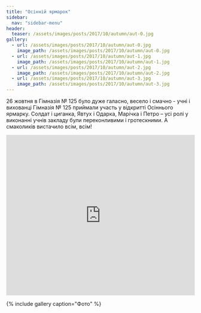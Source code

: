 ```yaml
---
title: "Осінній ярмарок"
sidebar:
  nav: "sidebar-menu"
header:
  teaser: /assets/images/posts/2017/10/autumn/aut-0.jpg
gallery:
  - url: /assets/images/posts/2017/10/autumn/aut-0.jpg
    image_path: /assets/images/posts/2017/10/autumn/aut-0.jpg
  - url: /assets/images/posts/2017/10/autumn/aut-1.jpg
    image_path: /assets/images/posts/2017/10/autumn/aut-1.jpg
  - url: /assets/images/posts/2017/10/autumn/aut-2.jpg
    image_path: /assets/images/posts/2017/10/autumn/aut-2.jpg
  - url: /assets/images/posts/2017/10/autumn/aut-3.jpg
    image_path: /assets/images/posts/2017/10/autumn/aut-3.jpg
---
```


26 жовтня в Гімназія № 125 було дуже галасно, весело і смачно -  учні і вихованці Гімназія № 125 приймали участь у відкритті Осіннього ярмарку. Солдат і циганка, Явтух і Одарка, Марічка і Петро – усі ролі  у виконанні учнів закладу були переконливими і гротескними.  А смаколиків вистачило всім, всім!

<div style="left: 0; width: 100%; height: 0; position: relative; padding-bottom: 85.0847%;"><iframe src="https://drive.google.com/file/d/0B0xNmQOswTH4SjFQU0MtRzR6TUk/preview" style="border: 0; top: 0; left: 0; width: 100%; height: 100%; position: absolute;" allowfullscreen></iframe></div>

{% include gallery caption="Фото" %}
